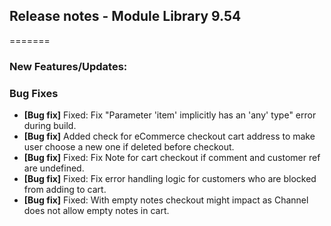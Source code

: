 
## Release notes - Module Library 9.54
=======

### New Features/Updates:

### Bug Fixes

* **[Bug fix]** Fixed: Fix "Parameter 'item' implicitly has an 'any' type" error during build.
* **[Bug fix]** Added check for eCommerce checkout cart address to make user choose a new one if deleted before checkout.
* **[Bug fix]** Fixed: Fix Note for cart checkout if comment and customer ref are undefined.
* **[Bug fix]** Fixed: Fix error handling logic for customers who are blocked from adding to cart.
* **[Bug fix]** Fixed: With empty notes checkout might impact as Channel does not allow empty notes in cart.